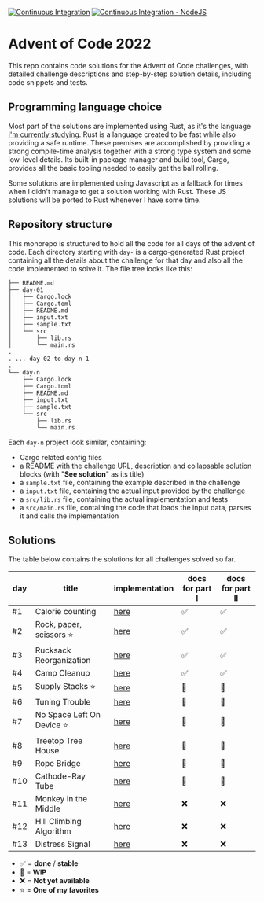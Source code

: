 [![Continuous Integration](https://github.com/kaiosilveira/advent-of-code-2022/actions/workflows/rust.yml/badge.svg)](https://github.com/kaiosilveira/advent-of-code-2022/actions/workflows/rust.yml) [![Continuous Integration - NodeJS](https://github.com/kaiosilveira/advent-of-code-2022/actions/workflows/nodejs.yml/badge.svg)](https://github.com/kaiosilveira/advent-of-code-2022/actions/workflows/nodejs.yml)

# Advent of Code 2022

This repo contains code solutions for the Advent of Code challenges, with detailed challenge descriptions and step-by-step solution details, including code snippets and tests.

## Programming language choice

Most part of the solutions are implemented using Rust, as it's the language [I'm currently studying](https://github.com/kaiosilveira/the-rust-programming-language).
Rust is a language created to be fast while also providing a safe runtime. These premises are accomplished by providing a strong compile-time analysis together with a strong type system and some low-level details. Its built-in package manager and build tool, Cargo, provides all the basic tooling needed to easily get the ball rolling.

Some solutions are implemented using Javascript as a fallback for times when I didn't manage to get a solution working with Rust. These JS solutions will be ported to Rust whenever I have some time.

## Repository structure

This monorepo is structured to hold all the code for all days of the advent of code. Each directory starting with `day-` is a cargo-generated Rust project containing all the details about the challenge for that day and also all the code implemented to solve it. The file tree looks like this:

```
├── README.md
├── day-01
│   ├── Cargo.lock
│   ├── Cargo.toml
│   ├── README.md
│   ├── input.txt
│   ├── sample.txt
│   └── src
│       ├── lib.rs
│       └── main.rs
.
. ... day 02 to day n-1
.
└── day-n
    ├── Cargo.lock
    ├── Cargo.toml
    ├── README.md
    ├── input.txt
    ├── sample.txt
    └── src
        ├── lib.rs
        └── main.rs
```

Each `day-n` project look similar, containing:

- Cargo related config files
- a README with the challenge URL, description and collapsable solution blocks (with "**See solution**" as its title)
- a `sample.txt` file, containing the example described in the challenge
- a `input.txt` file, containing the actual input provided by the challenge
- a `src/lib.rs` file, containing the actual implementation and tests
- a `src/main.rs` file, containing the code that loads the input data, parses it and calls the implementation

## Solutions

The table below contains the solutions for all challenges solved so far.

| day | title                       | implementation   | docs for part I | docs for part II |
| --- | --------------------------- | ---------------- | --------------- | ---------------- |
| #1  | Calorie counting            | [here](./day-01) | ✅              | ✅               |
| #2  | Rock, paper, scissors ⭐️   | [here](./day-02) | ✅              | ✅               |
| #3  | Rucksack Reorganization     | [here](./day-03) | ✅              | ✅               |
| #4  | Camp Cleanup                | [here](./day-04) | ✅              | ✅               |
| #5  | Supply Stacks ⭐️           | [here](./day-05) | 🚧              | 🚧               |
| #6  | Tuning Trouble              | [here](./day-06) | 🚧              | 🚧               |
| #7  | No Space Left On Device ⭐️ | [here](./day-07) | 🚧              | 🚧               |
| #8  | Treetop Tree House          | [here](./day-08) | 🚧              | 🚧               |
| #9  | Rope Bridge                 | [here](./day-09) | 🚧              | 🚧               |
| #10 | Cathode-Ray Tube            | [here](./day-09) | 🚧              | 🚧               |
| #11 | Monkey in the Middle        | [here](./day-09) | ❌              | ❌               |
| #12 | Hill Climbing Algorithm     | [here](./day-09) | ❌              | ❌               |
| #13 | Distress Signal             | [here](./day-09) | ❌              | ❌               |

- ✅ = **done** / **stable**
- 🚧 = **WIP**
- ❌ = **Not yet available**
- ⭐️ = **One of my favorites**
